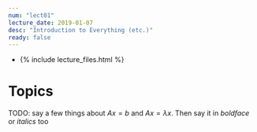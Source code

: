 ```yaml
---
num: "lect01"
lecture_date: 2019-01-07
desc: "Introduction to Everything (etc.)"
ready: false
---
```


* {% include lecture_files.html %}

# Topics

TODO: say a few things about $Ax=b$ and $Ax=\lambda x$.
Then say it in *boldface* or _italics_ too





